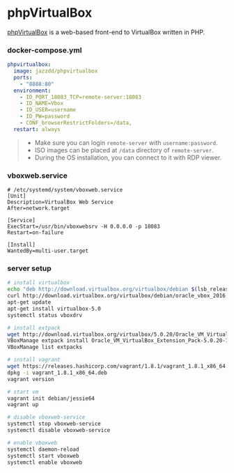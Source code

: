 phpVirtualBox
=============

[phpVirtualBox][1] is a web-based front-end to VirtualBox written in PHP.

### docker-compose.yml

```yaml
phpvirtualbox:
  image: jazzdd/phpvirtualbox
  ports:
    - "8888:80"
  environment:
    - ID_PORT_18083_TCP=remote-server:18083
    - ID_NAME=Vbox
    - ID_USER=username
    - ID_PW=password
    - CONF_browserRestrictFolders=/data,
  restart: always
```

> - Make sure you can login `remote-server` with `username:password`.
> - ISO images can be placed at `/data` directory of `remote-server`.
> - During the OS installation, you can connect to it with RDP viewer.

### vboxweb.service

```
# /etc/systemd/system/vboxweb.service
[Unit]
Description=VirtualBox Web Service
After=network.target

[Service]
ExecStart=/usr/bin/vboxwebsrv -H 0.0.0.0 -p 18083
Restart=on-failure

[Install]
WantedBy=multi-user.target
```

### server setup

```bash
# install virtualbox
echo "deb http://download.virtualbox.org/virtualbox/debian $(lsb_release -cs) contrib non-free" > /etc/apt/sources.list.d/virtualbox.list
curl http://download.virtualbox.org/virtualbox/debian/oracle_vbox_2016.asc | apt-key add
apt-get update
apt-get install virtualbox-5.0
systemctl status vboxdrv

# install extpack
wget http://download.virtualbox.org/virtualbox/5.0.20/Oracle_VM_VirtualBox_Extension_Pack-5.0.20-106931.vbox-extpack
VBoxManage extpack install Oracle_VM_VirtualBox_Extension_Pack-5.0.20-106931.vbox-extpack
VBoxManage list extpacks

# install vagrant
wget https://releases.hashicorp.com/vagrant/1.8.1/vagrant_1.8.1_x86_64.deb
dpkg -i vagrant_1.8.1_x86_64.deb
vagrant version

# start vm
vagrant init debian/jessie64
vagrant up

# disable vboxweb-service
systemctl stop vboxweb-service
systemctl disable vboxweb-service

# enable vboxweb
systemctl daemon-reload
systemctl start vboxweb
systemctl enable vboxweb
```

[1]: http://sourceforge.net/projects/phpvirtualbox/
